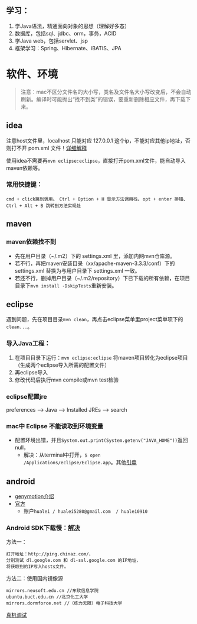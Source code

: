 
## 学习：
1. 学Java语法，精通面向对象的思想（理解好多态）
2. 数据库，包括sql、jdbc、orm，事务，ACID
3. 学Java web，包括servlet、jsp
4. 框架学习：Spring、Hibernate、iBATIS、JPA

# 软件、环境
> 注意：mac不区分文件名的大小写，类名及文件名大小写改变后，不会自动刷新。编译时可能抛出“找不到类”的错误，要重新删除相应文件，再下载下来。

## idea
注意host文件里，localhost 只能对应 127.0.0.1 这个ip，不能对应其他ip地址，否则打不开 pom.xml 文件！[详细解释](http://stackoverflow.com/questions/12701347/unable-to-import-maven-project-into-intellij-idea)

使用idea不需要再`mvn eclipse:eclipse`，直接打开pom.xml文件，能自动导入maven依赖等。

### 常用快捷键：
`cmd + click跳到调用`、 `Ctrl + Option + H 显示方法调用栈`、`opt + enter 排错`、
`Ctrl + Alt + B 跳转到方法实现处`

## maven
### maven依赖找不到
- 先在用户目录（~/.m2）下的 settings.xml 里，添加内网mvn仓库源。
- 若不行，再把maven安装目录（xx/apache-maven-3.3.3/conf）下的 settings.xml 替换为与用户目录下 settings.xml 一致。
- 若还不行，删掉用户目录（~/.m2/repository）下已下载的所有依赖，在项目目录下`mvn install -DskipTests`重新安装。


## eclipse
遇到问题，先在项目目录`mvn clean`，再点击eclipse菜单里project菜单项下的`clean...`。

### 导入Java工程：
1. 在项目目录下运行：`mvn eclipse:eclipse` 将maven项目转化为eclipse项目（生成两个eclipse导入所需的配置文件）
2. 再eclipse导入
3. 修改代码后执行mvn compile或mvn test检验


### eclipse配置jre
preferences --> Java --> Installed JREs --> search

### mac中 Eclipse 不能读取到环境变量
- 配置环境出错，并且`System.out.print(System.getenv("JAVA_HOME"))`返回null，
    - 解决：从terminal中打开，`$ open /Applications/eclipse/Eclipse.app`。其他[引申](http://stackoverflow.com/questions/603785/environment-variables-in-mac-os-x?lq=1)



## android

- [genymotion介绍](https://www.imququ.com/post/genymotion.html)
- [官方](http://www.genymotion.com/features/)
    - 账户`hualei / hualei5280@gmail.com  / hualei0910`

### Android SDK下载慢：[解决](http://blog.kuoruan.com/24.html)
方法一：

    打开地址：http://ping.chinaz.com/，
    分别测试 dl.google.com 和 dl-ssl.google.com 的IP地址，   
    将获取到的IP写入hosts文件。

方法二：使用国内镜像源

    mirrors.neusoft.edu.cn //东软信息学院
    ubuntu.buct.edu.cn //北京化工大学
    mirrors.dormforce.net //（栋力无限）电子科技大学

[真机调试](http://yijiebuyi.com/blog/84b194d94e768e8eecd0de3a3a3da041.html)
